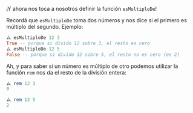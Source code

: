 ¡Y ahora nos toca a nosotros definir la función `esMultiploDe`!

Recordá que `esMultiploDe` toma dos números y nos dice si el primero es múltiplo del segundo. Ejemplo:

```haskell
ム esMultiploDe 12 3
True -- porque si divido 12 sobre 3, el resto es cero
ム esMultiploDe 12 5
False -- porque si divido 12 sobre 5, el resto no es cero (es 2)
```

Ah, y para saber si un número es múltiplo de otro podemos utilizar la función `rem` nos da el resto de la división entera:

```haskell
ム rem 12 3
0

ム rem 12 5
2
```

